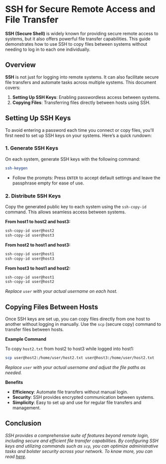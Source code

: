 # SSH for Secure Remote Access and File Transfer
**SSH (Secure Shell)** is widely known for providing secure remote access to systems, but it also offers powerful file transfer capabilities. This guide demonstrates how to use SSH to copy files between systems without needing to log in to each one individually.

## Overview

**SSH** is not just for logging into remote systems. It can also facilitate secure file transfers and automate tasks across multiple systems. This document covers:

1. **Setting Up SSH Keys**: Enabling passwordless access between systems.
2. **Copying Files**: Transferring files directly between hosts using SSH.

## Setting Up SSH Keys

To avoid entering a password each time you connect or copy files, you'll first need to set up SSH keys on your systems. Here’s a quick rundown:

### 1. Generate SSH Keys

On each system, generate SSH keys with the following command:

```bash
ssh-keygen
```

- Follow the prompts: Press `ENTER` to accept default settings and leave the passphrase empty for ease of use.

### 2. Distribute SSH Keys
Copy the generated public key to each system using the `ssh-copy-id` command. This allows seamless access between systems.

**From host1 to host2 and host3:**
```bash
ssh-copy-id user@host2
ssh-copy-id user@host3
```

**From host2 to host1 and host3:**
```bash
ssh-copy-id user@host1
ssh-copy-id user@host3
```

**From host3 to host1 and host2:**
```bash
ssh-copy-id user@host1
ssh-copy-id user@host2
```

*Replace `user` with your actual username on each host.*

## Copying Files Between Hosts
Once SSH keys are set up, you can copy files directly from one host to another without logging in manually. Use the `scp` (secure copy) command to transfer files between hosts.

**Example Command**

To copy `host2.txt` from host2 to host3 while logged into host1:

```bash
scp user@host2:/home/user/host2.txt user@host3:/home/user/host2.txt
```
*Replace `user` with your actual username and adjust the file paths as needed.*

**Benefits**

- **Efficiency**: Automate file transfers without manual login.
- **Security**: SSH provides encrypted communication between systems.
- **Simplicity**: Easy to set up and use for regular file transfers and management.

## Conclusion

*SSH provides a comprehensive suite of features beyond remote login, including secure and efficient file transfer capabilities. By configuring SSH keys and utilizing commands such as `scp`, you can optimize administrative tasks and bolster security across your network.
To know more, you can read [here](https://en.wikipedia.org/wiki/Secure_Shell).*